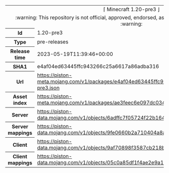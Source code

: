<html><table>
<tr><td colspan="2" align="center"><img width="0" height="0"><br/>⌈ Minecraft 1.20-pre3 ⌋<br/><img width="0" height="0"></td></tr>
<tr><td colspan="2" align="center"><img width="0" height="0"><br/>
:warning: This repository is not official, approved, endorsed, associated or connected with Mojang :warning:
<br/><img width="0" height="0"></td></tr>
<tr><th>Id</th><td>1.20-pre3</td></tr>
<tr><th>Type</th><td>pre-releases</td></tr>
<tr><th>Release time</th><td>2023-05-19T11:39:46+00:00</td></tr>
<tr><th>SHA1</th><td>e4af04ed63445ffc943266c25a6617a86adba316</td></tr>
<tr><th>Url</th><td><a href="https://piston-meta.mojang.com/v1/packages/e4af04ed63445ffc943266c25a6617a86adba316/1.20-pre3.json">https://piston-meta.mojang.com/v1/packages/e4af04ed63445ffc943266c25a6617a86adba316/1.20-pre3.json</a></td></tr>
<tr><th>Asset index</th><td><a href="https://piston-meta.mojang.com/v1/packages/ae3feec6e097dc03490fc6d8591f23107953f350/5.json">https://piston-meta.mojang.com/v1/packages/ae3feec6e097dc03490fc6d8591f23107953f350/5.json</a></td></tr>
<tr><th>Server</th><td><a href="https://piston-data.mojang.com/v1/objects/6adffc7f05724f22b1644ecc191899e4beb33443/server.jar">https://piston-data.mojang.com/v1/objects/6adffc7f05724f22b1644ecc191899e4beb33443/server.jar</a></td></tr>
<tr><th>Server mappings</th><td><a href="https://piston-data.mojang.com/v1/objects/9fe0660b2a710404a8ab8e259e74afa5d7907964/server.txt">https://piston-data.mojang.com/v1/objects/9fe0660b2a710404a8ab8e259e74afa5d7907964/server.txt</a></td></tr>
<tr><th>Client</th><td><a href="https://piston-data.mojang.com/v1/objects/9af70898f3587cb218b193dfc7271a429f517ec9/client.jar">https://piston-data.mojang.com/v1/objects/9af70898f3587cb218b193dfc7271a429f517ec9/client.jar</a></td></tr>
<tr><th>Client mappings</th><td><a href="https://piston-data.mojang.com/v1/objects/05c0a85df1f4ae2e9a1845185400a9c4d2c77c2f/client.txt">https://piston-data.mojang.com/v1/objects/05c0a85df1f4ae2e9a1845185400a9c4d2c77c2f/client.txt</a></td></tr>
</table></html>